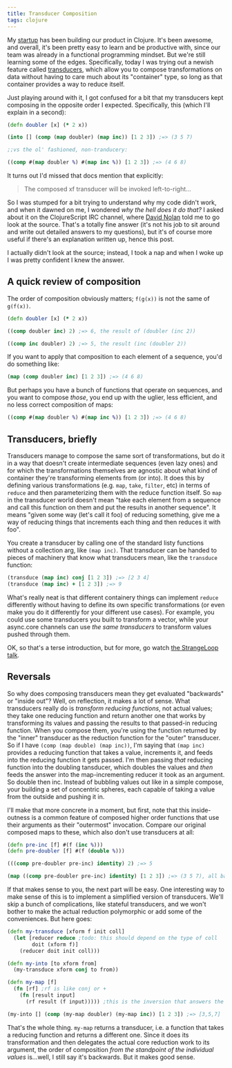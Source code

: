 ```yaml
---
title: Transducer Composition
tags: clojure
---
```


My [startup](http://zensight.co) has been building our product in Clojure. It's been awesome, and overall, it's been pretty easy to learn and be productive with, since our team was already in a functional programming mindset. But we're still learning some of the edges. Specifically, today I was trying out a newish feature called [transducers](http://clojure.org/transducers), which allow you to compose transformations on data without having to care much about its "container" type, so long as that container provides a way to reduce itself.

Just playing around with it, I got confused for a bit that my transducers kept composing in the opposite order I expected. Specifically, this (which I'll explain in a second):

```clojure
(defn doubler [x] (* 2 x))

(into [] (comp (map doubler) (map inc)) [1 2 3]) ;=> (3 5 7)

;;vs the ol' fashioned, non-tranducery:

((comp #(map doubler %) #(map inc %)) [1 2 3]) ;=> (4 6 8)
```

It turns out I'd missed that docs mention that explicitly:

> The composed xf transducer will be invoked left-to-right...

So I was stumped for a bit trying to understand why my code didn't work, and when it dawned on me, I wondered *why the hell does it do that?*  I asked about it on the ClojureScript IRC channel, where [David Nolan](https://twitter.com/swannodette) told me to go look at the source. That's a totally fine answer (it's not his job to sit around and write out detailed answers to my questions), but it's of course more useful if there's an explanation written up, hence this post.

I actually didn't look at the source; instead, I took a nap and when I woke up I was pretty confident I knew the answer.

## A quick review of composition

The order of composition obviously matters; `f(g(x))` is not the same of `g(f(x))`.

```clojure
(defn doubler [x] (* 2 x))

((comp doubler inc) 2) ;=> 6, the result of (doubler (inc 2))

((comp inc doubler) 2) ;=> 5, the result (inc (doubler 2))
```

If you want to apply that composition to each element of a sequence, you'd do something like:

```clojure
(map (comp doubler inc) [1 2 3]) ;=> (4 6 8)
```

But perhaps you have a bunch of functions that operate on sequences, and you want to compose *those*, you end up with the uglier, less efficient, and no less correct composition of maps:

```clojure
((comp #(map doubler %) #(map inc %)) [1 2 3]) ;=> (4 6 8)
```

## Transducers, briefly

Transducers manage to compose the same sort of transformations, but do it in a way that doesn't create intermediate sequences (even lazy ones) and for which the transformations themselves are agnostic about what kind of container they're transforming elements from (or into). It does this by defining various transformations (e.g. `map`, `take`, `filter`, etc) in terms of `reduce` and then parameterizing them with the reduce function itself. So `map` in the transducer world doesn't mean "take each element from a sequence and call this function on them and put the results in another sequence". It means "given some way (let's call it foo) of reducing something,  give me a way of reducing things that increments each thing and then reduces it with foo".

You create a transducer by calling one of the standard listy functions without a collection arg, like `(map inc)`. That transducer can be handed to pieces of machinery that know what transducers mean, like the `transduce` function:

```clojure
(transduce (map inc) conj [1 2 3]) ;=> [2 3 4]
(transduce (map inc) + [1 2 3]) ;=> 9
```

What's really neat is that different containery things can implement `reduce` differently without having to define its own specific transformations (or even make you do it differently for your different use cases). For example, you could use some transducers you built to transform a vector, while your async.core channels can use *the same transducers* to transform values pushed through them.

OK, so that's a terse introduction, but for more, go watch [the StrangeLoop talk](https://www.youtube.com/watch?v=6mTbuzafcII).

## Reversals

So why does composing transducers mean they get evaluated "backwards" or "inside out"? Well, on reflection, it makes a lot of sense. What transducers really do is *transform reducing functions*, not actual values; they take one reducing function and return another one that works by transforming its values and passing the results to that passed-in reducing function. When you compose them, you're using the function returned by the "inner" transducer as the reduction function for the "outer" transducer. So if I have `(comp (map double) (map inc))`, I'm saying that `(map inc)` provides a reducing function that takes a value, increments it, and feeds into the reducing function it gets passed. I'm then passing *that* reducing function into the doubling tansducer, which doubles the values and *then* feeds the answer into the map-incrementing reducer it took as an argument. So double then inc. Instead of bubbling values out like in a simple compose, your building a set of concentric spheres, each capable of taking a value from the outside and pushing it in.

I'll make that more concrete in a moment, but first, note that this inside-outness is a common feature of composed higher order functions that use their arguments as their "outermost" invocation. Compare our original composed maps to these, which also don't use transducers at all:

```clojure
(defn pre-inc [f] #(f (inc %)))
(defn pre-doubler [f] #(f (double %)))

(((comp pre-doubler pre-inc) identity) 2) ;=> 5

(map ((comp pre-doubler pre-inc) identity) [1 2 3]) ;=> (3 5 7), all backwardslike
```

If that makes sense to you, the next part will be easy. One interesting way to make sense of this is to implement a simplified version of transducers. We'll skip a bunch of complications, like stateful transducers, and we won't bother to make the actual reduction polymorphic or add some of the conveniences. But here goes:

```clojure
(defn my-transduce [xform f init coll]
  (let [reducer reduce ;todo: this should depend on the type of coll
        doit (xform f)]
    (reducer doit init coll)))

(defn my-into [to xform from]
  (my-transduce xform conj to from))

(defn my-map [f]
  (fn [rf] ;rf is like conj or +
    (fn [result input]
      (rf result (f input))))) ;this is the inversion that answers the question

(my-into [] (comp (my-map doubler) (my-map inc)) [1 2 3]) ;=> [3,5,7]
```

That's the whole thing. `my-map` returns a transducer, i.e. a function that takes a reducing function and returns a different one. Since it does its transformation and then delegates the actual core reduction work to its argument, the order of composition *from the standpoint of the individual values* is...well, I still say it's backwards. But it makes good sense.
